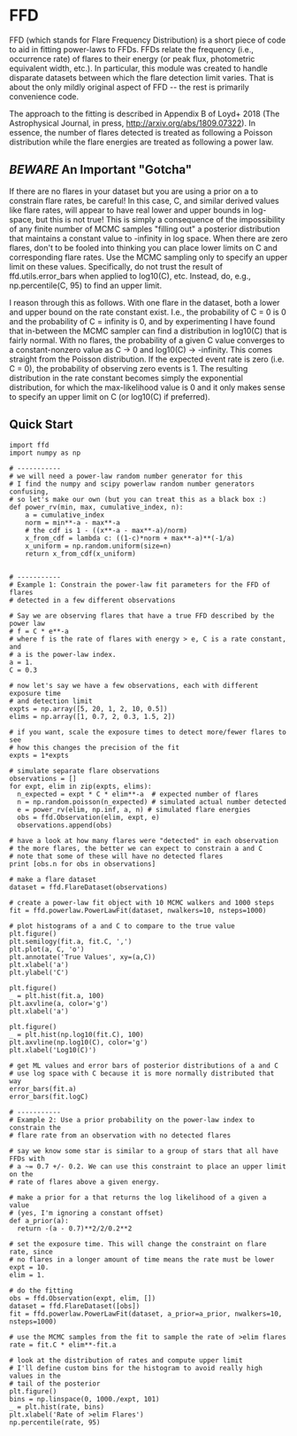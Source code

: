 FFD
===
FFD (which stands for Flare Frequency Distribution) is a short piece of code to aid in fitting power-laws to FFDs. FFDs relate the frequency (i.e., occurrence rate) of flares to their energy (or peak flux, photometric equivalent width, etc.). In particular, this module was created to handle disparate datasets between which the flare detection limit varies. That is about the only mildly original aspect of FFD -- the rest is primarily convenience code.

The approach to the fitting is described in Appendix B of Loyd+ 2018 (The Astrophysical Journal, in press, http://arxiv.org/abs/1809.07322). In essence, the number of flares detected is treated as following a Poisson distribution while the flare energies are treated as following a power law.

##  *BEWARE* An Important "Gotcha"
If there are no flares in your dataset but you are using a prior on a to constrain flare rates, be careful! In this case, C, and similar derived values like flare rates, will appear to have real lower and upper bounds in log-space, but this is not true! This is simply a consequence of the impossibility of any finite number of MCMC samples "filling out" a posterior distribution that maintains a constant value to -infinity in log space. When there are zero flares, don't to be fooled into thinking you can place lower limits on C and corresponding flare rates. Use the MCMC sampling only to specify an upper limit on these values. Specifically, do not trust the result of ffd.utils.error_bars when applied to log10(C), etc. Instead, do, e.g., np.percentile(C, 95) to find an upper limit.

I reason through this as follows. With one flare in the dataset, both a lower and upper bound on the rate constant exist. I.e., the probability of C = 0 is 0 and the probability of C = infinity is 0, and by experimenting I have found that in-between the MCMC sampler can find a distribution in log10(C) that is fairly normal. With no flares, the probability of a given C value converges to a constant-nonzero value as C -> 0 and log10(C) -> -infinity. This comes straight from the Poisson distribution. If the expected event rate is zero (i.e. C = 0), the probability of observing zero events is 1. The resulting distribution in the rate constant becomes simply the exponential distribution, for which the max-likelihood value is 0 and it only makes sense to specify an upper limit on C (or log10(C) if preferred).

## Quick Start
```
import ffd
import numpy as np

# -----------
# we will need a power-law random number generator for this
# I find the numpy and scipy powerlaw random number generators confusing,
# so let's make our own (but you can treat this as a black box :)
def power_rv(min, max, cumulative_index, n):
    a = cumulative_index
    norm = min**-a - max**-a
    # the cdf is 1 - ((x**-a - max**-a)/norm)
    x_from_cdf = lambda c: ((1-c)*norm + max**-a)**(-1/a)
    x_uniform = np.random.uniform(size=n)
    return x_from_cdf(x_uniform)


# -----------
# Example 1: Constrain the power-law fit parameters for the FFD of flares
# detected in a few different observations

# Say we are observing flares that have a true FFD described by the power law
# f = C * e**-a
# where f is the rate of flares with energy > e, C is a rate constant, and
# a is the power-law index.
a = 1.
C = 0.3

# now let's say we have a few observations, each with different exposure time
# and detection limit
expts = np.array([5, 20, 1, 2, 10, 0.5])
elims = np.array([1, 0.7, 2, 0.3, 1.5, 2])

# if you want, scale the exposure times to detect more/fewer flares to see
# how this changes the precision of the fit
expts = 1*expts

# simulate separate flare observations
observations = []
for expt, elim in zip(expts, elims):
  n_expected = expt * C * elim**-a  # expected number of flares
  n = np.random.poisson(n_expected) # simulated actual number detected
  e = power_rv(elim, np.inf, a, n) # simulated flare energies
  obs = ffd.Observation(elim, expt, e)
  observations.append(obs)

# have a look at how many flares were "detected" in each observation
# the more flares, the better we can expect to constrain a and C
# note that some of these will have no detected flares
print [obs.n for obs in observations]

# make a flare dataset
dataset = ffd.FlareDataset(observations)

# create a power-law fit object with 10 MCMC walkers and 1000 steps
fit = ffd.powerlaw.PowerLawFit(dataset, nwalkers=10, nsteps=1000)

# plot histograms of a and C to compare to the true value
plt.figure()
plt.semilogy(fit.a, fit.C, ',')
plt.plot(a, C, 'o')
plt.annotate('True Values', xy=(a,C))
plt.xlabel('a')
plt.ylabel('C')

plt.figure()
_ = plt.hist(fit.a, 100)
plt.axvline(a, color='g')
plt.xlabel('a')

plt.figure()
_ = plt.hist(np.log10(fit.C), 100)
plt.axvline(np.log10(C), color='g')
plt.xlabel('Log10(C)')

# get ML values and error bars of posterior distributions of a and C
# use log space with C because it is more normally distributed that way
error_bars(fit.a)
error_bars(fit.logC)

# -----------
# Example 2: Use a prior probability on the power-law index to constrain the
# flare rate from an observation with no detected flares

# say we know some star is similar to a group of stars that all have FFDs with
# a ~= 0.7 +/- 0.2. We can use this constraint to place an upper limit on the
# rate of flares above a given energy.

# make a prior for a that returns the log likelihood of a given a value
# (yes, I'm ignoring a constant offset)
def a_prior(a):
  return -(a - 0.7)**2/2/0.2**2

# set the exposure time. This will change the constraint on flare rate, since
# no flares in a longer amount of time means the rate must be lower
expt = 10.
elim = 1.

# do the fitting
obs = ffd.Observation(expt, elim, [])
dataset = ffd.FlareDataset([obs])
fit = ffd.powerlaw.PowerLawFit(dataset, a_prior=a_prior, nwalkers=10, nsteps=1000)

# use the MCMC samples from the fit to sample the rate of >elim flares
rate = fit.C * elim**-fit.a

# look at the distribution of rates and compute upper limit
# I'll define custom bins for the histogram to avoid really high values in the
# tail of the posterior
plt.figure()
bins = np.linspace(0, 1000./expt, 101)
_ = plt.hist(rate, bins)
plt.xlabel('Rate of >elim Flares')
np.percentile(rate, 95)
